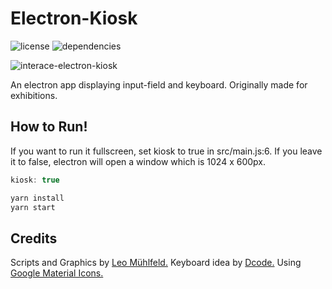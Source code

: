 # Electron-Kiosk
![license](https://badgen.net/badge/license/MIT/blue)
![dependencies](https://badgen.net/david/dev/leomuehlfeld/electron-kiosk)

![interace-electron-kiosk](https://user-images.githubusercontent.com/22169889/81873152-679bc800-957b-11ea-91a1-a357c2dd3bf3.png)


An electron app displaying input-field and keyboard. Originally made for exhibitions.

## How to Run!
If you want to run it fullscreen, set kiosk to true in src/main.js:6. If you leave it to false, electron will open a window which is 1024 x 600px.
```javascript
kiosk: true
```
```bash
yarn install
yarn start
```

## Credits
Scripts and Graphics by [Leo Mühlfeld.](https://leomuehlfeld.at) Keyboard idea by [Dcode.](https://codepen.io/dcode-software/pen/KYYKxP) Using [Google Material Icons.](https://google.github.io/material-design-icons/#icon-font-for-the-web)
